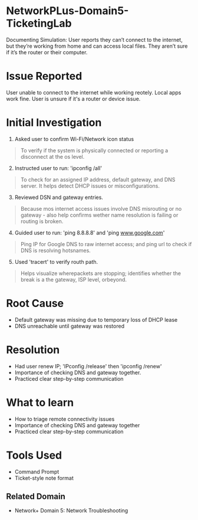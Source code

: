 # NetworkPLus-Domain5-TicketingLab
Documenting Simulation: User reports they can’t connect to the internet, but they’re working from home and can access local files. They aren’t sure if it’s the router or their computer.


# Issue Reported
User unable to connect to the internet while working reotely. Local apps work fine. User is unsure if it's a router or device issue.

# Initial Investigation
1. Asked user to confirm Wi-Fi/Network icon status
 > To verify if the system is physically connected or reporting a disconnect at the os level. 
2. Instructed user to run: 'ipconfig /all'
 > To check for an assigned IP address, default gateway, and DNS server. It helps detect DHCP issues or misconfigurations.
3. Reviewed DSN and gateway entries.
> Because mos internet access issues involve DNS misrouting or no gateway - also help confirms wether name resolution is failing or routing is broken.
4. Guided user to run: 'ping 8.8.8.8' and 'ping www.google.com'
>  Ping IP for Google DNS to raw internet access; and ping url to check if DNS is resolving hotsnames.
5. Used 'tracert' to verify routh path.
>  Helps visualize wherepackets are stopping; identifies whether the break is a the gateway, ISP level, orbeyond.

# Root Cause
- Default gateway was missing due to temporary loss of DHCP lease
- DNS unreachable until gateway was restored

# Resolution
- Had user renew IP; 'IPconfig /release' then 'ipconfig /renew'
- Importance of checking DNS and gateway together.
- Practiced clear step-by-step communication

# What to learn
- How to triage remote connectivity issues
- Importance of checking DNS and gateway together
- Practiced clear step-by-step communication

# Tools Used
- Command Prompt
- Ticket-style note format


## Related Domain
- Network+ Domain 5: Network Troubleshooting
